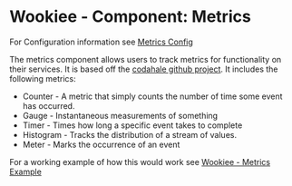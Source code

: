 # Wookiee - Component: Metrics

For Configuration information see [Metrics Config](docs/config.md)

The metrics component allows users to track metrics for functionality on their services. It is based off the [codahale github project](http://www.github.com/codahale/metrics). It includes the following metrics:

* Counter - A metric that simply counts the number of time some event has occurred.
* Gauge - Instantaneous measurements of something
* Timer - Times how long a specific event takes to complete
* Histogram - Tracks the distribution of a stream of values.
* Meter - Marks the occurrence of an event

For a working example of how this would work see [Wookiee - Metrics Example](../../examples/example-metrics)